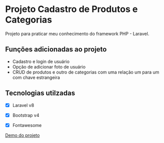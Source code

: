 
# Projeto Cadastro de Produtos e Categorias
Projeto para praticar meu conhecimento do framework PHP - Laravel.

## Funções adicionadas ao projeto
 - Cadastro e login de usuário
 - Opção de adicionar foto de usuário
 - CRUD de produtos e outro de categorias com uma relação um para um com chave estrangeira

## Tecnologias utilzadas
- [x] Laravel v8
- [x] Bootstrap v4
- [x] Fontawesome


[Demo do projeto](https://appcpc.herokuapp.com/)